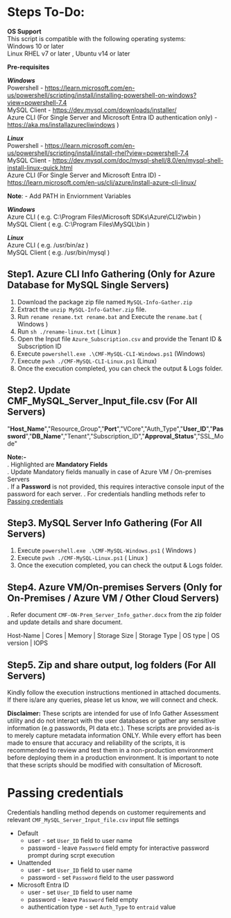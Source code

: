 # Steps To-Do:<br />

**OS Support**<br />
This script is compatible with the following operating systems:<br />
Windows 10 or later<br />
Linux RHEL v7 or later , Ubuntu v14 or later<br />

**Pre-requisites**<br />

***Windows***<br />
Powershell -   https://learn.microsoft.com/en-us/powershell/scripting/install/installing-powershell-on-windows?view=powershell-7.4<br /> 
MySQL Client - https://dev.mysql.com/downloads/installer/<br />
Azure CLI (For Single Server and Microsoft Entra ID authentication only) - https://aka.ms/installazurecliwindows )<br /> 

***Linux***<br />
Powershell - https://learn.microsoft.com/en-us/powershell/scripting/install/install-rhel?view=powershell-7.4<br /> 
MySQL Client - https://dev.mysql.com/doc/mysql-shell/8.0/en/mysql-shell-install-linux-quick.html<br />
Azure CLI (For Single Server and Microsoft Entra ID) - https://learn.microsoft.com/en-us/cli/azure/install-azure-cli-linux/<br /> 

**Note**: - Add PATH in Enviornment Variables<br />

***Windows***<br />
Azure CLI  ( e.g. C:\Program Files\Microsoft SDKs\Azure\CLI2\wbin )<br />
MySQL Client ( e.g. C:\Program Files\MySQL\bin )<br />

***Linux***<br />
Azure CLI  ( e.g. /usr/bin/az )<br />
MySQL Client ( e.g. /usr/bin/mysql )<br />

## Step1. Azure CLI Info Gathering (Only for Azure Database for MySQL Single Servers)
1.	Download the package zip file named `MySQL-Info-Gather.zip`
2.	Extract the `unzip MySQL-Info-Gather.zip` file.
3.	Run `rename rename.txt rename.bat` and Execute the `rename.bat` ( Windows ) 
4.  Run `sh ./rename-linux.txt` ( Linux )
5.	Open the Input file `Azure_Subscription.csv` and provide the Tenant ID & Subscription ID 
6.	Execute `powershell.exe .\CMF-MySQL-CLI-Windows.ps1` (Windows)
7.  Execute `pwsh ./CMF-MySQL-CLI-Linux.ps1` (Linux)
8.	Once the execution completed, you can check the output & Logs folder.

## Step2. Update CMF_MySQL_Server_Input_file.csv (For All Servers)
"**Host_Name**","Resource_Group","**Port**","VCore","Auth_Type","**User_ID**","**Password**","**DB_Name**","Tenant","Subscription_ID","**Approval_Status**","SSL_Mode"

**Note:-**<br />
. Highlighted are **Mandatory Fields**<br />
. Update Mandatory fields manually in case of Azure VM / On-premises Servers <br />
. If a **Password** is not provided, this requires interactive console input of the password for each server. 
. For credentials handling methods refer to [Passing credentials](#passing-credentials)
<br />

## Step3. MySQL Server Info Gathering (For All Servers)
1.	Execute `powershell.exe .\CMF-MySQL-Windows.ps1` ( Windows )
2.  Execute `pwsh ./CMF-MySQL-Linux.ps1` ( Linux )
3.	Once the execution completed, you can check the output & Logs folder.

## Step4. Azure VM/On-premises Servers  (Only for On-Premises / Azure VM / Other Cloud Servers)
. Refer document `CMF-ON-Prem_Server_Info_gather.docx` from the zip folder and update details and share document.<br />

Host-Name  | Cores | Memory | Storage Size | Storage Type | OS type | OS version | IOPS 

## Step5. Zip and share output, log folders (For All Servers) 
Kindly follow the execution instructions mentioned in attached documents. 
If there is/are any queries, please let us know, we will connect and check.


**Disclaimer:**
These scripts are intended for use of Info Gather Assessment utility and do not interact with the user databases or gather any sensitive information (e.g passwords, PI data etc.). 
These scripts are provided as-is to merely capture metadata information ONLY. While every effort has been made to ensure that accuracy and reliability of the scripts, 
it is recommended to review and test them in a non-production environment before deploying them in a production environment.
It is important to note that these scripts should be modified with consultation of Microsoft.


# Passing credentials
Credentials handling method depends on customer requirements and relevant `CMF_MySQL_Server_Input_file.csv` input file settings

* Default  
    * user - set `User_ID` field to user name  
    * password - leave  `Password` field empty for interactive password prompt during scrpt execution 
* Unattended
    * user - set `User_ID` field to user name  
    * password - set `Password` field to the user password
* Microsoft Entra ID 
    * user - set `User_ID` field to user name  
    * password - leave  `Password` field empty 
    * authentication type - set `Auth_Type` to `entraid` value
